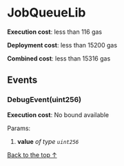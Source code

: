 # JobQueueLib


**Execution cost**: less than 116 gas

**Deployment cost**: less than 15200 gas

**Combined cost**: less than 15316 gas


## Events
### DebugEvent(uint256)


**Execution cost**: No bound available


Params:

1. **value** *of type `uint256`*



[Back to the top ↑](#jobqueuelib)
